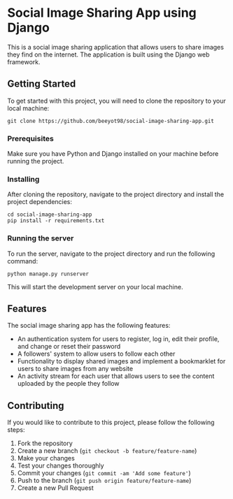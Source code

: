 # Social Image Sharing App using Django

This is a social image sharing application that allows users to share images they find on the internet. The application is built using the Django web framework.

## Getting Started

To get started with this project, you will need to clone the repository to your local machine:

```git clone https://github.com/beeyot98/social-image-sharing-app.git```


### Prerequisites

Make sure you have Python and Django installed on your machine before running the project.

### Installing

After cloning the repository, navigate to the project directory and install the project dependencies:

``` 
cd social-image-sharing-app
pip install -r requirements.txt 
```


### Running the server

To run the server, navigate to the project directory and run the following command:

```
python manage.py runserver
```

This will start the development server on your local machine.


## Features

The social image sharing app has the following features:

- An authentication system for users to register, log in, edit their profile, and change or reset their password
- A followers' system to allow users to follow each other
- Functionality to display shared images and implement a bookmarklet for users to share images from any website
- An activity stream for each user that allows users to see the content uploaded by the people they follow

## Contributing

If you would like to contribute to this project, please follow the following steps:

1. Fork the repository
2. Create a new branch (`git checkout -b feature/feature-name`)
3. Make your changes
4. Test your changes thoroughly
5. Commit your changes (`git commit -am 'Add some feature'`)
6. Push to the branch (`git push origin feature/feature-name`)
7. Create a new Pull Request




